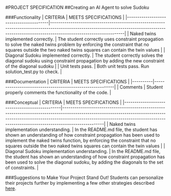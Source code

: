 #PROJECT SPECIFICATION
##Creating an AI Agent to solve Sudoku

###Functionality
| CRITERIA                               | MEETS SPECIFICATIONS                                                                                                                                                                           |
|----------------------------------------|------------------------------------------------------------------------------------------------------------------------------------------------------------------------------------------------|
| Naked twins implemented correctly.     | The student correctly uses constraint propagation to solve the naked twins problem by enforcing the constraint that no squares outside the two naked twins squares can contain the twin values |
| Diagonal Sudoku implemented correctly. | The student correctly solves the diagonal sudoku using constraint propagation by adding the new constraint of the diagonal sudoku                                                              |
| Unit tests pass.                       |  Both unit tests pass. Run solution_test.py to check.                                                                                                                                          |

###Documentation
| CRITERIA | MEETS SPECIFICATIONS                                     |
|----------|----------------------------------------------------------|
| Comments | Student properly comments the functionality of the code. |

###Conceptual
| CRITERIA                                      | MEETS SPECIFICATIONS                                                                                                                                                                                                                                         |
|-----------------------------------------------|--------------------------------------------------------------------------------------------------------------------------------------------------------------------------------------------------------------------------------------------------------------|
| Naked twins implementation understanding.     | In the README.md file, the student has shown an understanding of how constraint propagation has been used to implement the naked twins function, by enforcing the constraint that no squares outside the two naked twins squares can contain the twin values |
| Diagonal Sudoku implementation understanding. | In the README.md file, the student has shown an understanding of how constraint propagation has been used to solve the diagonal sudoku, by adding the diagonals to the set of constraints.                                                                   |

###Suggestions to Make Your Project Stand Out!
Students can personalize their projects further by implementing a few other strategies described [here](http://www.sudokudragon.com/sudokustrategy.htm).

